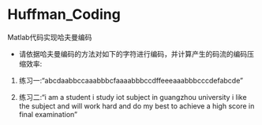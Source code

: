 # Huffman_Coding
Matlab代码实现哈夫曼编码
- 请依据哈夫曼编码的方法对如下的字符进行编码，并计算产生的码流的编码压缩效率:
1. 练习一:“abcdaabbccaaabbbcfaaaabbbccdffeeeaaabbbcccdefabcde”

2. 练习二:“i am a student i study iot subject in guangzhou university i like the subject and will work hard and do my best to achieve a high score in final examination”

